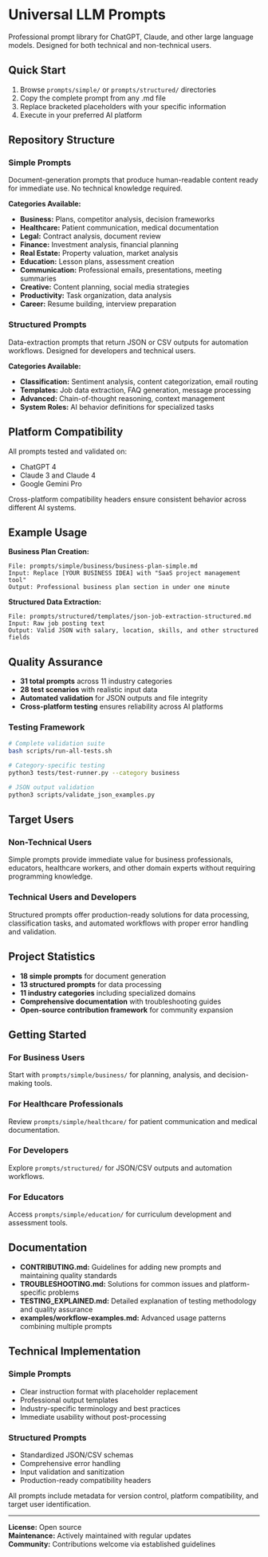 # Universal LLM Prompts

Professional prompt library for ChatGPT, Claude, and other large language models. Designed for both technical and non-technical users.

## Quick Start

1. Browse `prompts/simple/` or `prompts/structured/` directories
2. Copy the complete prompt from any .md file
3. Replace bracketed placeholders with your specific information
4. Execute in your preferred AI platform

## Repository Structure

### Simple Prompts

Document-generation prompts that produce human-readable content ready for immediate use. No technical knowledge required.

**Categories Available:**

- **Business:** Plans, competitor analysis, decision frameworks
- **Healthcare:** Patient communication, medical documentation
- **Legal:** Contract analysis, document review
- **Finance:** Investment analysis, financial planning
- **Real Estate:** Property valuation, market analysis
- **Education:** Lesson plans, assessment creation
- **Communication:** Professional emails, presentations, meeting summaries
- **Creative:** Content planning, social media strategies
- **Productivity:** Task organization, data analysis
- **Career:** Resume building, interview preparation

### Structured Prompts

Data-extraction prompts that return JSON or CSV outputs for automation workflows. Designed for developers and technical users.

**Categories Available:**

- **Classification:** Sentiment analysis, content categorization, email routing
- **Templates:** Job data extraction, FAQ generation, message processing
- **Advanced:** Chain-of-thought reasoning, context management
- **System Roles:** AI behavior definitions for specialized tasks

## Platform Compatibility

All prompts tested and validated on:

- ChatGPT 4
- Claude 3 and Claude 4
- Google Gemini Pro

Cross-platform compatibility headers ensure consistent behavior across different AI systems.

## Example Usage

**Business Plan Creation:**

```
File: prompts/simple/business/business-plan-simple.md
Input: Replace [YOUR BUSINESS IDEA] with "SaaS project management tool"
Output: Professional business plan section in under one minute
```

**Structured Data Extraction:**

```
File: prompts/structured/templates/json-job-extraction-structured.md
Input: Raw job posting text
Output: Valid JSON with salary, location, skills, and other structured fields
```

## Quality Assurance

- **31 total prompts** across 11 industry categories
- **28 test scenarios** with realistic input data
- **Automated validation** for JSON outputs and file integrity
- **Cross-platform testing** ensures reliability across AI platforms

### Testing Framework

```bash
# Complete validation suite
bash scripts/run-all-tests.sh

# Category-specific testing
python3 tests/test-runner.py --category business

# JSON output validation
python3 scripts/validate_json_examples.py
```

## Target Users

### Non-Technical Users

Simple prompts provide immediate value for business professionals, educators, healthcare workers, and other domain experts without requiring programming knowledge.

### Technical Users and Developers

Structured prompts offer production-ready solutions for data processing, classification tasks, and automated workflows with proper error handling and validation.

## Project Statistics

- **18 simple prompts** for document generation
- **13 structured prompts** for data processing
- **11 industry categories** including specialized domains
- **Comprehensive documentation** with troubleshooting guides
- **Open-source contribution framework** for community expansion

## Getting Started

### For Business Users

Start with `prompts/simple/business/` for planning, analysis, and decision-making tools.

### For Healthcare Professionals

Review `prompts/simple/healthcare/` for patient communication and medical documentation.

### For Developers

Explore `prompts/structured/` for JSON/CSV outputs and automation workflows.

### For Educators

Access `prompts/simple/education/` for curriculum development and assessment tools.

## Documentation

- **CONTRIBUTING.md:** Guidelines for adding new prompts and maintaining quality standards
- **TROUBLESHOOTING.md:** Solutions for common issues and platform-specific problems
- **TESTING_EXPLAINED.md:** Detailed explanation of testing methodology and quality assurance
- **examples/workflow-examples.md:** Advanced usage patterns combining multiple prompts

## Technical Implementation

### Simple Prompts

- Clear instruction format with placeholder replacement
- Professional output templates
- Industry-specific terminology and best practices
- Immediate usability without post-processing

### Structured Prompts

- Standardized JSON/CSV schemas
- Comprehensive error handling
- Input validation and sanitization
- Production-ready compatibility headers

All prompts include metadata for version control, platform compatibility, and target user identification.

---

**License:** Open source  
**Maintenance:** Actively maintained with regular updates  
**Community:** Contributions welcome via established guidelines
